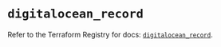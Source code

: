 # `digitalocean_record`

Refer to the Terraform Registry for docs: [`digitalocean_record`](https://registry.terraform.io/providers/digitalocean/digitalocean/2.39.0/docs/resources/record).
